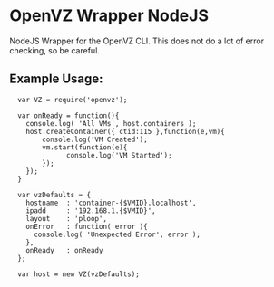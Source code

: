 OpenVZ Wrapper NodeJS
=====================

NodeJS Wrapper for the OpenVZ CLI. This does not do a lot of error checking, so be careful. 


## Example Usage:

      var VZ = require('openvz');
      
      var onReady = function(){
        console.log( 'All VMs', host.containers );
        host.createContainer({ ctid:115 },function(e,vm){
            console.log('VM Created');
            vm.start(function(e){
                  console.log('VM Started');
            });
        });
      }
      
      var vzDefaults = {
        hostname  : 'container-{$VMID}.localhost',
        ipadd     : '192.168.1.{$VMID}',
        layout    : 'ploop',
        onError   : function( error ){
          console.log( 'Unexpected Error', error );
        },
        onReady   : onReady
      };
      
      var host = new VZ(vzDefaults);
